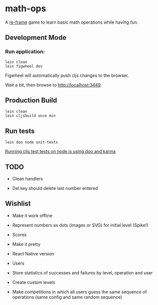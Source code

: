 # math-ops

A [re-frame](https://github.com/Day8/re-frame) game
to learn basic math operations while having fun.

## Development Mode

### Run application:

```
lein clean
lein figwheel dev
```

Figwheel will automatically push cljs changes to the browser.

Wait a bit, then browse to [http://localhost:3449](http://localhost:3449).

## Production Build

```
lein clean
lein cljsbuild once min
```

## Run tests

```
lein doo node unit-tests
```
[Running cljs.test tests on node.js using doo and karma](http://garajeando.blogspot.com.es/2016/04/running-cljstest-tests-on-nodejs-using.html)

## TODO

- Clean handlers

- Del key should delete last number entered

## Wishlist

- Make it work offline

- Represent numbers as dots (images or SVG) for initial level (Spike!)

- Scores

- Make it pretty

- React Native version

- Users

- Store statistics of successes and failures by level, operation and user

- Create custom levels

- Make competitions in which all users guess the same sequence of operations
(same config and same random sequence)
